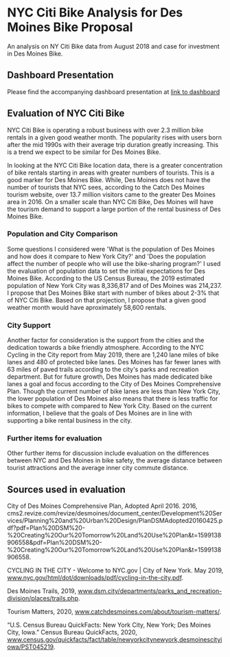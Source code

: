 # NYC Citi Bike Analysis for Des Moines Bike Proposal
An analysis on NY Citi Bike data from August 2018 and case for investment in Des Moines Bike. 

## Dashboard Presentation
Please find the accompanying dashboard presentation at [link to dashboard](https://public.tableau.com/profile/catherine.aznoe#!/vizhome/Bikesharing_15996811561570/Bikesharing?publish=yes)

## Evaluation of NYC Citi Bike
NYC Citi Bike is operating a robust business with over 2.3 million bike rentals in a given good weather month. The popularity rises with users born after the mid 1990s with their average trip duration greatly increasing. This is a trend we expect to be similar for Des Moines Bike. 

In looking at the NYC Citi Bike location data, there is a greater concentration of bike rentals starting in areas with greater numbers of tourists. This is a good marker for Des Moines Bike. While, Des Moines does not have the number of tourists that NYC sees, according to the Catch Des Moines tourism website, over 13.7 million visitors came to the greater Des Moines area in 2016. On a smaller scale than NYC Citi Bike, Des Moines will have the tourism demand to support a large portion of the rental business of Des Moines Bike.

### Population and City Comparison
Some questions I considered were 'What is the population of Des Moines and how does it compare to New York City?' and 'Does the population affect the number of people who will use the bike-sharing program?' 
I used the evaluation of population data to set the initial expectations for Des Moines Bike. According to the US Census Bureau, the 2019 estimated population of New York City was 8,336,817 and of Des Moines was 214,237. I propose that Des Moines Bike start with number of bikes about 2-3% that of NYC Citi Bike. Based on that projection, I propose that a given good weather month would have aproximately 58,600 rentals.

### City Support
Another factor for consideration is the support from the cities and the dedication towards a bike friendly atmosphere. According to the NYC Cycling in the City report from May 2019, there are 1,240 lane miles of bike lanes and 480 of protected bike lanes. Des Moines has far fewer lanes with 63 miles of paved trails according to the city's parks and recreation department. But for future growth, Des Moines has made dedicated bike lanes a goal and focus according to the City of Des Moines Comprehensive Plan. Though the current number of bike lanes are less than New York City, the lower population of Des Moines also means that there is less traffic for bikes to compete with compared to New York City. Based on the current information, I believe that the goals of Des Moines are in line with supporting a bike rental business in the city. 


### Further items for evaluation
Other further items for discussion include evaluation on the differences between NYC and Des Moines in bike safety, the average distance between tourist attractions and the average inner city commute distance.

## Sources used in evaluation 
City of Des Moines Comprehensive Plan, Adopted April 2016. 2016, cms2.revize.com/revize/desmoines/document_center/Development%20Services/Planning%20and%20Urban%20Design/PlanDSMAdopted20160425.pdf?pdf=Plan%20DSM%20-%20Creating%20Our%20Tomorrow%20Land%20Use%20Plan&amp;t=1599138906558&amp;pdf=Plan%20DSM%20-%20Creating%20Our%20Tomorrow%20Land%20Use%20Plan&amp;t=1599138906558. 

CYCLING IN THE CITY - Welcome to NYC.gov | City of New York. May 2019, www.nyc.gov/html/dot/downloads/pdf/cycling-in-the-city.pdf. 

Des Moines Trails, 2019, www.dsm.city/departments/parks_and_recreation-division/places/trails.php. 

Tourism Matters, 2020, www.catchdesmoines.com/about/tourism-matters/. 

“U.S. Census Bureau QuickFacts: New York City, New York; Des Moines City, Iowa.” Census Bureau QuickFacts, 2020, www.census.gov/quickfacts/fact/table/newyorkcitynewyork,desmoinescityiowa/PST045219.
